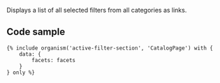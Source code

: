 Displays a list of all selected filters from all categories as links.

## Code sample

```
{% include organism('active-filter-section', 'CatalogPage') with {
    data: {
        facets: facets
    }
} only %}
```
